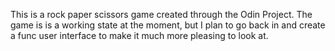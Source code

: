 This is a rock paper scissors game created through the Odin Project. 
The game is is a working state at the moment, but I plan to go back in and create a func user interface to make it much more pleasing to look at. 
